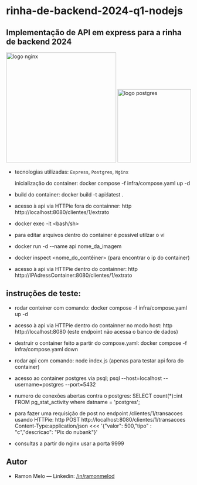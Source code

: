 # rinha-de-backend-2024-q1-nodejs

## Implementação de API em express para a rinha de backend 2024

<img src="https://upload.wikimedia.org/wikipedia/commons/c/c5/Nginx_logo.svg" alt="logo nginx" width="300" height="auto">
<img src="https://upload.wikimedia.org/wikipedia/commons/2/29/Postgresql_elephant.svg" alt="logo postgres" width="200" height="auto">

- tecnologias utilizadas: `Express`, `Postgres`, `Nginx`

  inicialização do container: docker compose -f infra/compose.yaml up -d

- build do container: docker build -t api:latest .
- acesso à api via HTTPie fora do containner: http http://localhost:8080/clientes/1/extrato

- docker exec -it <idcontainner> <bash/sh>
- para editar arquivos dentro do container é possível utilzar o vi
- docker run -d --name api nome_da_imagem
- docker inspect <nome_do_contêiner> (para encontrar o ip do container)
- acesso à api via HTTPie dentro do containner: http http://IPAdressContainer:8080/clientes/1/extrato

## instruções de teste:

- rodar conteiner com comando: docker compose -f infra/compose.yaml up -d
- acesso à api via HTTPie dentro do containner no modo host: http http://localhost:8080 (este endpoint não acessa o banco de dados)
- destruir o container feito a partir do compose.yaml: docker compose -f infra/compose.yaml down
- rodar api com comando: node index.js (apenas para testar api fora do container)
- acesso ao container postgres via psql; psql --host=localhost --username=postgres --port=5432
- numero de conexões abertas contra o postgres: SELECT count(\*)::int FROM pg_stat_activity where datname = 'postgres';

- para fazer uma requisição de post no endpoint /clientes/1/transacoes usando HTTPie: http POST http://localhost:8080/clientes/1/transacoes Content-Type:application/json <<< '{"valor": 500,"tipo" : "c","descricao": "Pix do nubank"}'
- consultas a partir do nginx usar a porta 9999

## Autor

- Ramon Melo — Linkedin: [/in/ramonmelod](https://www.linkedin.com/in/ramonmelod/)
